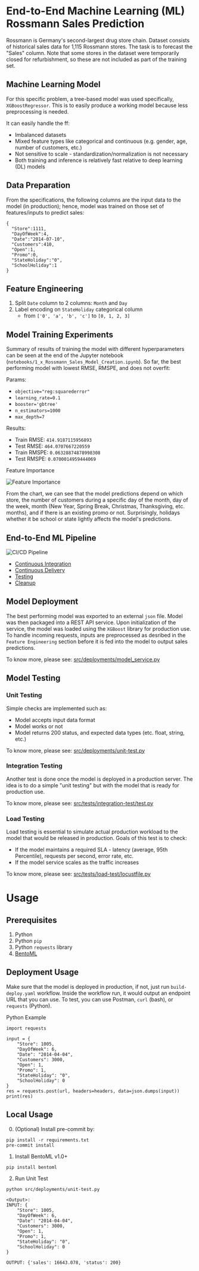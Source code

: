 # End-to-End Machine Learning (ML) Rossmann Sales Prediction
Rossmann is Germany's second-largest drug store chain. Dataset consists of historical sales data for 1,115 Rossmann stores. The task is to forecast the "Sales" column. Note that some stores in the dataset were temporarily closed for refurbishment, so these are not included as part of the training set.

## Machine Learning Model
For this specific problem, a tree-based model was used specifically, `XGBoostRegressor`. This is to easily produce a working model because less preprocessing is needed.

It can easily handle the ff:
* Imbalanced datasets
* Mixed feature types like categorical and continuous (e.g. gender, age, number of customers, etc.)
* Not sensitive to scale - standardization/normalization is not necessary
* Both training and inference is relatively fast relative to deep learning (DL) models

## Data Preparation
From the specifications, the following columns are the input data to the model (in production); hence, model was trained on those set of features/inputs to predict sales:
```
{
  "Store":1111,
  "DayOfWeek":4,
  "Date":"2014-07-10",
  "Customers":410,
  "Open":1,
  "Promo":0,
  "StateHoliday":"0",
  "SchoolHoliday":1
}
```

## Feature Engineering
1. Split `Date` column to 2 columns: `Month` and `Day`
2. Label encoding on `StateHoliday` categorical column
    - from `['0', 'a', 'b', 'c']` to `[0, 1, 2, 3]`

## Model Training Experiments
Summary of results of training the model with different hyperparameters can be seen at the end of the Jupyter notebook (`notebooks/1_x_Rossmann_Sales_Model_Creation.ipynb`). So far, the best performing model with lowest RMSE, RMSPE, and does not overfit:

Params:
* `objective="reg:squarederror"`
* `learning_rate=0.1`
* `booster='gbtree'`
* `n_estimators=1000`
* `max_depth=7`

Results:
* Train RMSE: `414.9187115956893`
* Test RMSE: `464.0707667220559`
* Train RMSPE: `0.06328874878998308`
* Test RMSPE: `0.0700014959444069`

Feature Importance

![Feature Importance](./assets/feature_importance.png)

From the chart, we can see that the model predictions depend on which store, the number of customers during a specific day of the month, day of the week, month (New Year, Spring Break, Christmas, Thanksgiving, etc. months), and if there is an existing promo or not. Surprisingly, holidays whether it be school or state lightly affects the model's predictions.

## End-to-End ML Pipeline
![CI/CD Pipeline](./assets/e2e-ml.drawio.png)
* [Continuous Integration](.github/workflows/ci.yaml)
* [Continuous Delivery](.github/workflows/build-deploy.yaml)
* [Testing](.github/workflows/test.yaml)
* [Cleanup](.github/workflows/delete-deploy.yaml)

## Model Deployment
The best performing model was exported to an external `json` file. Model was then packaged into a REST API service. Upon initialization of the service, the model was loaded using the `XGBoost` library for production use. To handle incoming requests, inputs are preprocessed as desribed in the `Feature Engineering` section before it is fed into the model to output sales predictions.

To know more, please see: [src/deployments/model_service.py]([src/deployments/model_service.py])

## Model Testing
### Unit Testing
Simple checks are implemented such as:
* Model accepts input data format
* Model works or not
* Model returns 200 status, and expected data types (etc. float, string, etc.)

To know more, please see: [src/deployments/unit-test.py](src/deployments/unit-test.py)

### Integration Testing
Another test is done once the model is deployed in a production server. The idea is to do a simple "unit testing" but with the model that is ready for production use.

To know more, please see: [src/tests/integration-test/test.py](src/tests/integration-test/test.py)

### Load Testing
Load testing is essential to simulate actual production workload to the model that would be released in production. Goals of this test is to check:
* If the model maintains a required SLA - latency (average, 95th Percentile), requests per second, error rate, etc.
* If the model service scales as the traffic increases

To know more, please see: [src/tests/load-test/locustfile.py](src/tests/load-test/locustfile.py)

# Usage
## Prerequisites
1. Python
2. Python `pip`
3. Python `requests` library
4. [BentoML](https://www.bentoml.com/)

## Deployment Usage
Make sure that the model is deployed in production, if not, just run `build-deploy.yaml` workflow. Inside the workflow run, it would output an endpoint URL that you can use. To test, you can use Postman, `curl` (bash), or `requests` (Python).

Python Example
```
import requests

input = {
    "Store": 1005,
    "DayOfWeek": 6,
    "Date": "2014-04-04",
    "Customers": 3000,
    "Open": 1,
    "Promo": 1,
    "StateHoliday": "0",
    "SchoolHoliday": 0
}
res = requests.post(url, headers=headers, data=json.dumps(input))
print(res)
```

## Local Usage
0. (Optional) Install pre-commit by:
```
pip install -r requirements.txt
pre-commit install
```

1. Install BentoML v1.0+
```
pip install bentoml
```

2. Run Unit Test
```
python src/deployments/unit-test.py

<Output>:
INPUT: {
    "Store": 1005,
    "DayOfWeek": 6,
    "Date": "2014-04-04",
    "Customers": 3000,
    "Open": 1,
    "Promo": 1,
    "StateHoliday": "0",
    "SchoolHoliday": 0
}

OUTPUT: {'sales': 16643.078, 'status': 200}
```
